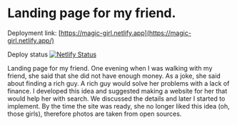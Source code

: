 # Landing page for my friend.

Deployment link: [https://magic-girl.netlify.app](https://magic-girl.netlify.app/)

Deploy status [![Netlify Status](https://api.netlify.com/api/v1/badges/286adfc2-2667-4c14-8aaa-474fb7644466/deploy-status)](https://app.netlify.com/sites/magic-girl/deploys)


Landing page for my friend.
One evening when I was walking with my friend, she said that she did not have enough money. As a joke, she said about finding a rich guy.
A rich guy would solve her problems with a lack of finance.
I developed this idea and suggested making a website for her that would help her with search.
We discussed the details and later I started to implement.
By the time the site was ready, she no longer liked this idea (oh, those girls),
therefore photos are taken from open sources.